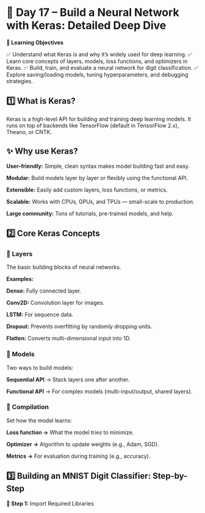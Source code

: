 
# 🚀 Day 17 – Build a Neural Network with Keras: Detailed Deep Dive

**🎯 Learning Objectives**

✅ Understand what Keras is and why it’s widely used for deep learning.
✅ Learn core concepts of layers, models, loss functions, and optimizers in Keras.
✅ Build, train, and evaluate a neural network for digit classification.
✅ Explore saving/loading models, tuning hyperparameters, and debugging strategies.

## 1️⃣ What is Keras?
Keras is a high-level API for building and training deep learning models.
It runs on top of backends like TensorFlow (default in TensorFlow 2.x), Theano, or CNTK.

## ✨ Why use Keras?

**User-friendly:** Simple, clean syntax makes model building fast and easy.

**Modular:** Build models layer by layer or flexibly using the functional API.

**Extensible:** Easily add custom layers, loss functions, or metrics.

**Scalable:** Works with CPUs, GPUs, and TPUs — small-scale to production.

**Large community:** Tons of tutorials, pre-trained models, and help.

## 2️⃣ Core Keras Concepts

### 🔹 Layers

The basic building blocks of neural networks.

**Examples:**

**Dense:** Fully connected layer.

**Conv2D:** Convolution layer for images.

**LSTM:** For sequence data.

**Dropout:** Prevents overfitting by randomly dropping units.

**Flatten:** Converts multi-dimensional input into 1D.

### 🔹 Models

Two ways to build models:

**Sequential API** → Stack layers one after another.

**Functional API** → For complex models (multi-input/output, shared layers).

### 🔹 Compilation

Set how the model learns:

**Loss function →** What the model tries to minimize.

**Optimizer →** Algorithm to update weights (e.g., Adam, SGD).

**Metrics →** For evaluation during training (e.g., accuracy).

## 3️⃣ Building an MNIST Digit Classifier: Step-by-Step

**📌 Step 1:** Import Required Libraries


